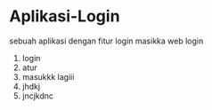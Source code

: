 # Aplikasi-Login
sebuah aplikasi dengan fitur login
masikka web login
1. login
2. atur
3. masukkk lagiii
4. jhdkj
5. jncjkdnc
